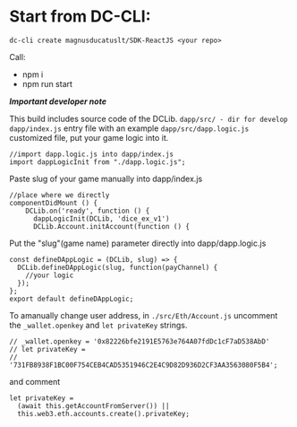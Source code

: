 # Start from DC-CLI:

```
dc-cli create magnusducatuslt/SDK-ReactJS <your repo>
```

Call:

- npm i
- npm run start

**_Important developer note_**

This build includes source code of the DCLib.
`dapp/src/ - dir for develop dapp/index.js` entry file with an example `dapp/src/dapp.logic.js` customized file, put your game logic into it.

```
//import dapp.logic.js into dapp/index.js
import dappLogicInit from "./dapp.logic.js";
```

Paste slug of your game manually into dapp/index.js

```
//place where we directly
componentDidMount () {
    DCLib.on('ready', function () {
      dappLogicInit(DCLib, 'dice_ex_v1')
      DCLib.Account.initAccount(function () {
```

Put the "slug"(game name) parameter directly into dapp/dapp.logic.js

```
const defineDAppLogic = (DCLib, slug) => {
  DCLib.defineDAppLogic(slug, function(payChannel) {
    //your logic
  });
};
export default defineDAppLogic;
```

To amanually change user address, in `./src/Eth/Account.js` uncomment the `_wallet.openkey` and `let privateKey` strings.

```
// _wallet.openkey = '0x82226bfe2191E5763e764A07fdDc1cF7aD538AbD'
// let privateKey =
//   '731FB8938F1BC00F754CEB4CAD5351946C2E4C9D82D936D2CF3AA3563080F5B4';
```

and comment

```
let privateKey =
  (await this.getAccountFromServer()) ||
  this.web3.eth.accounts.create().privateKey;
```
